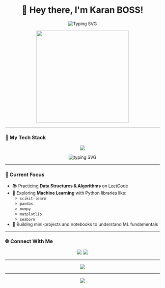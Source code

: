 <h1 align="center">
  👋 Hey there, I'm Karan BOSS!
</h1>

<p align="center">
  <img src="https://readme-typing-svg.demolab.com?font=Fira+Code&pause=1000&center=true&vCenter=true&width=435&lines=IT+Student+%7C+Web+Dev+%7C+AI+Explorer;Hackathon+Builder+%7C+DSA+Lover+%7C+Gym+and+Code;Building+Mediscan+%F0%9F%92%8A;Open+to+Internships+%7C+Learning+Everyday" alt="Typing SVG" />
</p>

<p align="center">
  <img src="https://media.giphy.com/media/qgQUggAC3Pfv687qPC/giphy.gif" width="300" />
</p>

---

### 🚀 My Tech Stack

<p align="center">
  <img src="https://skillicons.dev/icons?i=java,python,html,css,js,flask,react,git,github,figma" />
</p>

<p align="center">
  <img src="https://readme-typing-svg.demolab.com?font=JetBrains+Mono&size=18&pause=1000&color=00FFB3&center=true&vCenter=true&width=500&lines=Learning:+OpenAI+API+%7C+OCR+%7C+TTS+%7C+FullStack+Projects;Current+Project:+Mediscan+%F0%9F%A4%96" alt="typing SVG" />
</p>

---

### 🧠 Current Focus

- 📚 Practicing **Data Structures & Algorithms** on [LeetCode](https://github.com/KaranRathore05/100-Days-of-LeetCode)
- 🤖 Exploring **Machine Learning** with Python libraries like:
  - `scikit-learn`
  - `pandas`
  - `numpy`
  - `matplotlib`
  - `seaborn`
- 🧪 Building mini-projects and notebooks to understand ML fundamentals

---

### 🌐 Connect With Me

<p align="center">
  <a href="https://github.com/KaranRathore05"><img src="https://img.shields.io/github/followers/KaranRathore05?label=GitHub&style=social"></a>
  <a href="https://www.linkedin.com/in/karanrathore05/"><img src="https://img.shields.io/badge/LinkedIn-KaranRathore05-blue?logo=linkedin"></a>
</p>

---

<p align="center">
  <img src="https://github-readme-stats.vercel.app/api/top-langs/?username=KaranRathore05&layout=compact&theme=radical" />
</p>

---

<p align="center">
  <img src="https://github-readme-streak-stats.herokuapp.com/?user=KaranRathore05&theme=tokyonight" />
</p>
